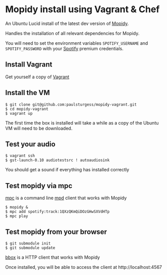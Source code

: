# Mopidy install using Vagrant & Chef #

An Ubuntu Lucid install of the latest dev version of [Mopidy](http://www.mopidy.com).

Handles the installation of all relevant dependencies for Mopidy.

You will need to set the environment variables `SPOTIFY_USERNAME` and `SPOTIFY_PASSWORD` with your [Spotify](http://www.spotify.com/) premium credentials.

## Install Vagrant ##

Get yourself a copy of [Vagrant](http://vagrantup.com)

## Install the VM ##

    $ git clone git@github.com:paulsturgess/mopidy-vagrant.git
    $ cd mopidy-vagrant
    $ vagrant up

The first time the box is installed will take a while as a copy of the Ubuntu VM will need to be downloaded.

## Test your audio ##

    $ vagrant ssh
    $ gst-launch-0.10 audiotestsrc ! autoaudiosink

You should get a sound if everything has installed correctly

## Test mopidy via mpc ##

[mpc](http://linux.die.net/man/1/mpc) is a command line [mpd](http://mpd.wikia.com/wiki/Music_Player_Daemon_Wiki) client that works with Mopidy

    $ mopidy &
    $ mpc add spotify:track:1QXzQKmQiDOzGHwSXVdHTp
    $ mpc play

## Test mopidy from your browser ##

    $ git submodule init
    $ git submodule update

[bbox](https://github.com/ncherro/bbox) is a HTTP client that works with Mopidy

Once installed, you will be able to access the client at http://localhost:4567
